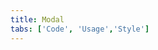 ```yaml
---
title: Modal
tabs: ['Code', 'Usage','Style']
---
```






<ComponentCode
    name="Passive Modal"
    component="modal" 
    variation="modal--nofooter"
    experimental="true"
    hasReactVersion="true"
    >
</ComponentCode>

<ComponentCode
    name="Transactional Modal"
    component="modal" 
    variation="modal"
    experimental="true"
    hasReactVersion="true"
    >
</ComponentCode>

<ComponentCode
    name="Danger Modal"
    component="modal" 
    variation="modal--danger"
    experimental="true"
    hasReactVersion="true"
    >
</ComponentCode>

<ComponentCode
    name="Input Modal"
    component="modal" 
    variation="modal--input"
    experimental="true"
    hasReactVersion="true"
    >
</ComponentCode>
<ComponentDocs component="modal"></ComponentDocs>
